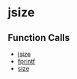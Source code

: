 # jsize

## Function Calls
- [jsize](CSD/kCSD/ica/kCsd1D_ICA/jsize.md)
- [fprintf](CSD/kCSD/ica/kCsd1D_ICA/fprintf.md)
- [size](CSD/kCSD/ica/kCsd1D_ICA/size.md)
